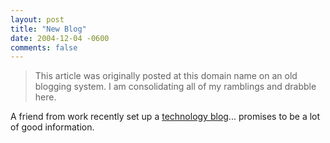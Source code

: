 ```yaml
---
layout: post
title: "New Blog"
date: 2004-12-04 -0600
comments: false
---
```


> This article was originally posted at this domain name on an old blogging system.  I am consolidating all of my ramblings and drabble here.

A friend from work recently set up a [technology blog][1]... promises to be a lot of good information.

[1]: http://enigmamachine.blogspot.com/